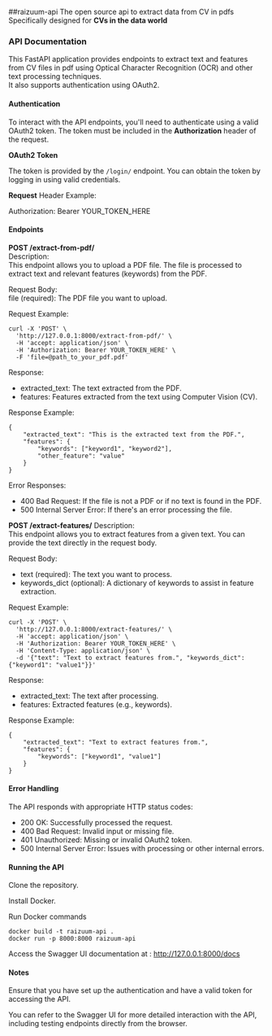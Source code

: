 ##raizuum-api
The open source api to extract data from CV in pdfs  
Specifically designed for **CVs in the data world**

### API Documentation

This FastAPI application provides endpoints to extract text and features from CV files in pdf using Optical Character Recognition (OCR) and other text processing techniques.  
It also supports authentication using OAuth2.

#### Authentication

To interact with the API endpoints, you'll need to authenticate using a valid OAuth2 token. The token must be included in the **Authorization** header of the request.

**OAuth2 Token**

The token is provided by the `/login/` endpoint. You can obtain the token by logging in using valid credentials.

**Request** Header Example:

Authorization: Bearer YOUR_TOKEN_HERE

#### Endpoints
**POST /extract-from-pdf/**  
Description:  
This endpoint allows you to upload a PDF file. The file is processed to extract text and relevant features (keywords) from the PDF.  

Request Body:  
file (required): The PDF file you want to upload.  

Request Example:  
```
curl -X 'POST' \
  'http://127.0.0.1:8000/extract-from-pdf/' \
  -H 'accept: application/json' \
  -H 'Authorization: Bearer YOUR_TOKEN_HERE' \
  -F 'file=@path_to_your_pdf.pdf'
```

Response:  
- extracted_text: The text extracted from the PDF.  
- features: Features extracted from the text using Computer Vision (CV).  

Response Example:  
```
{
    "extracted_text": "This is the extracted text from the PDF.",
    "features": {
        "keywords": ["keyword1", "keyword2"],
        "other_feature": "value"
    }
}
```

Error Responses:  
- 400 Bad Request: If the file is not a PDF or if no text is found in the PDF.  
- 500 Internal Server Error: If there's an error processing the file.  

**POST /extract-features/**
Description:  
This endpoint allows you to extract features from a given text. You can provide the text directly in the request body.  

Request Body:  
- text (required): The text you want to process.  
- keywords_dict (optional): A dictionary of keywords to assist in feature extraction.  

Request Example:
```
curl -X 'POST' \
  'http://127.0.0.1:8000/extract-features/' \
  -H 'accept: application/json' \
  -H 'Authorization: Bearer YOUR_TOKEN_HERE' \
  -H 'Content-Type: application/json' \
  -d '{"text": "Text to extract features from.", "keywords_dict": {"keyword1": "value1"}}'
```

Response:  
- extracted_text: The text after processing.  
- features: Extracted features (e.g., keywords).  

Response Example:  
```
{
    "extracted_text": "Text to extract features from.",
    "features": {
        "keywords": ["keyword1", "value1"]
    }
}
```

#### Error Handling
The API responds with appropriate HTTP status codes:  

- 200 OK: Successfully processed the request.  
- 400 Bad Request: Invalid input or missing file.  
- 401 Unauthorized: Missing or invalid OAuth2 token.  
- 500 Internal Server Error: Issues with processing or other internal errors.  

#### Running the API  

Clone the repository.  

Install Docker. 

Run Docker commands  
```
docker build -t raizuum-api .  
docker run -p 8000:8000 raizuum-api
```

Access the Swagger UI documentation at :  http://127.0.0.1:8000/docs  

#### Notes
Ensure that you have set up the authentication and have a valid token for accessing the API.  

You can refer to the Swagger UI for more detailed interaction with the API, including testing endpoints directly from the browser.  